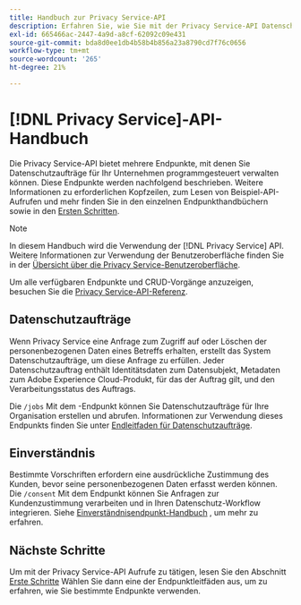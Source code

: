 ```yaml
---
title: Handbuch zur Privacy Service-API
description: Erfahren Sie, wie Sie mit der Privacy Service-API Datenschutzaufträge für unterstützte Adobe Experience Cloud-Anwendungen programmgesteuert verwalten können.
exl-id: 665466ac-2447-4a9d-a8cf-62092c09e431
source-git-commit: bda8d0ee1db4b58b4b856a23a8790cd7f76c0656
workflow-type: tm+mt
source-wordcount: '265'
ht-degree: 21%

---
```


# [!DNL Privacy Service]-API-Handbuch

Die Privacy Service-API bietet mehrere Endpunkte, mit denen Sie Datenschutzaufträge für Ihr Unternehmen programmgesteuert verwalten können. Diese Endpunkte werden nachfolgend beschrieben. Weitere Informationen zu erforderlichen Kopfzeilen, zum Lesen von Beispiel-API-Aufrufen und mehr finden Sie in den einzelnen Endpunkthandbüchern sowie in den [Ersten Schritten](./getting-started.md).

>[!NOTE]
>
>In diesem Handbuch wird die Verwendung der [!DNL Privacy Service] API. Weitere Informationen zur Verwendung der Benutzeroberfläche finden Sie in der [Übersicht über die Privacy Service-Benutzeroberfläche](../ui/overview.md).

Um alle verfügbaren Endpunkte und CRUD-Vorgänge anzuzeigen, besuchen Sie die [Privacy Service-API-Referenz](https://www.adobe.io/experience-platform-apis/references/privacy-service/).

## Datenschutzaufträge

Wenn Privacy Service eine Anfrage zum Zugriff auf oder Löschen der personenbezogenen Daten eines Betreffs erhalten, erstellt das System Datenschutzaufträge, um diese Anfrage zu erfüllen. Jeder Datenschutzauftrag enthält Identitätsdaten zum Datensubjekt, Metadaten zum Adobe Experience Cloud-Produkt, für das der Auftrag gilt, und den Verarbeitungsstatus des Auftrags.

Die `/jobs` Mit dem -Endpunkt können Sie Datenschutzaufträge für Ihre Organisation erstellen und abrufen. Informationen zur Verwendung dieses Endpunkts finden Sie unter [Endleitfaden für Datenschutzaufträge](./privacy-jobs.md).

## Einverständnis

Bestimmte Vorschriften erfordern eine ausdrückliche Zustimmung des Kunden, bevor seine personenbezogenen Daten erfasst werden können. Die `/consent` Mit dem Endpunkt können Sie Anfragen zur Kundenzustimmung verarbeiten und in Ihren Datenschutz-Workflow integrieren. Siehe [Einverständnisendpunkt-Handbuch](./consent.md) , um mehr zu erfahren.

## Nächste Schritte

Um mit der Privacy Service-API Aufrufe zu tätigen, lesen Sie den Abschnitt [Erste Schritte](./getting-started.md) Wählen Sie dann eine der Endpunktleitfäden aus, um zu erfahren, wie Sie bestimmte Endpunkte verwenden.

